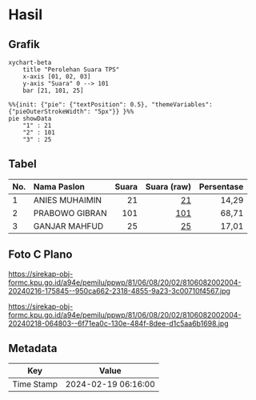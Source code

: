 # Hasil

## Grafik

```mermaid
xychart-beta
    title "Perolehan Suara TPS"
    x-axis [01, 02, 03]
    y-axis "Suara" 0 --> 101
    bar [21, 101, 25]
```

```mermaid
%%{init: {"pie": {"textPosition": 0.5}, "themeVariables": {"pieOuterStrokeWidth": "5px"}} }%%
pie showData
    "1" : 21
    "2" : 101
    "3" : 25
```

## Tabel

| No. | Nama Paslon    | Suara | Suara (raw) | Persentase |
|:--- |:-------------- | -----:| -----------:| ----------:|
| 1   | ANIES MUHAIMIN | 21    | [21][p-1]   | 14,29      |
| 2   | PRABOWO GIBRAN | 101   | [101][p-2]  | 68,71      |
| 3   | GANJAR MAHFUD  | 25    | [25][p-3]   | 17,01      |


[p-1]: https://github.com/gigit-pemilu/pemilu-2024-81-maluku/blob/main/pilpres/hitung-suara/sub/81-maluku/sub/06-seram-bagian-barat/sub/08-huamual/sub/2002-lokki/sub/004-tps/sub/paslon-1.txt
[p-2]: https://github.com/gigit-pemilu/pemilu-2024-81-maluku/blob/main/pilpres/hitung-suara/sub/81-maluku/sub/06-seram-bagian-barat/sub/08-huamual/sub/2002-lokki/sub/004-tps/sub/paslon-2.txt
[p-3]: https://github.com/gigit-pemilu/pemilu-2024-81-maluku/blob/main/pilpres/hitung-suara/sub/81-maluku/sub/06-seram-bagian-barat/sub/08-huamual/sub/2002-lokki/sub/004-tps/sub/paslon-3.txt

## Foto C Plano

https://sirekap-obj-formc.kpu.go.id/a94e/pemilu/ppwp/81/06/08/20/02/8106082002004-20240216-175845--950ca662-2318-4855-9a23-3c00710f4567.jpg

https://sirekap-obj-formc.kpu.go.id/a94e/pemilu/ppwp/81/06/08/20/02/8106082002004-20240218-064803--6f71ea0c-130e-484f-8dee-d1c5aa6b1698.jpg


## Metadata

| Key        | Value               |
| ---------- | ------------------- |
| Time Stamp | 2024-02-19 06:16:00 |



